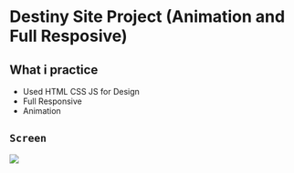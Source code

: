 # Destiny Site Project (Animation and Full Resposive)

## What i practice

- Used HTML CSS JS for Design
- Full Responsive
- Animation


## `Screen`

![](boostrap-proje.gif)
